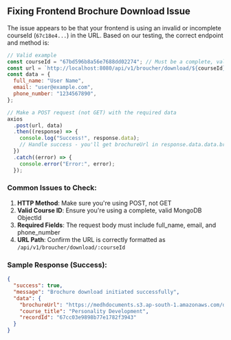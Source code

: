 ## Fixing Frontend Brochure Download Issue

The issue appears to be that your frontend is using an invalid or incomplete courseId (`67c18e4...`) in the URL. Based on our testing, the correct endpoint and method is:

```javascript
// Valid example
const courseId = "67bd596b8a56e7688dd02274"; // Must be a complete, valid MongoDB ObjectId
const url = `http://localhost:8080/api/v1/broucher/download/${courseId}`;
const data = {
  full_name: "User Name",
  email: "user@example.com",
  phone_number: "1234567890",
};

// Make a POST request (not GET) with the required data
axios
  .post(url, data)
  .then((response) => {
    console.log("Success!", response.data);
    // Handle success - you'll get brochureUrl in response.data.data.brochureUrl
  })
  .catch((error) => {
    console.error("Error:", error);
  });
```

### Common Issues to Check:

1. **HTTP Method**: Make sure you're using POST, not GET
2. **Valid Course ID**: Ensure you're using a complete, valid MongoDB ObjectId
3. **Required Fields**: The request body must include full_name, email, and phone_number
4. **URL Path**: Confirm the URL is correctly formatted as `/api/v1/broucher/download/:courseId`

### Sample Response (Success):

```json
{
  "success": true,
  "message": "Brochure download initiated successfully",
  "data": {
    "brochureUrl": "https://medhdocuments.s3.ap-south-1.amazonaws.com/documents/1740462242355.pdf",
    "course_title": "Personality Development",
    "recordId": "67cc03e9898b77e1782f3943"
  }
}
```
